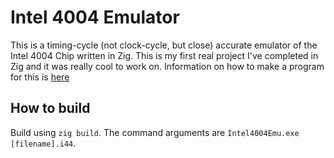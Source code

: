 # Intel 4004 Emulator
This is a timing-cycle (not clock-cycle, but close) accurate emulator of the Intel 4004 Chip written in Zig. This is my first real project I've completed in Zig and it was really cool to work on. Information on how to make a program for this is [here](docs/1_Getting-Started.md)

## How to build
Build using `zig build`. The command arguments are `Intel4004Emu.exe [filename].i44`. 
